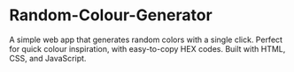# Random-Colour-Generator
A simple web app that generates random colors with a single click. Perfect for quick colour inspiration, with easy-to-copy HEX codes. Built with HTML, CSS, and JavaScript.
